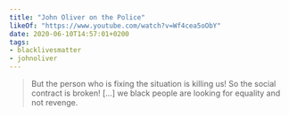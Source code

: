 ```yaml
---
title: "John Oliver on the Police"
likeOf: "https://www.youtube.com/watch?v=Wf4cea5oObY"
date: 2020-06-10T14:57:01+0200
tags:
- blacklivesmatter
- johnoliver
---
```


> But the person who is fixing the situation is killing us! So the social contract is broken! [...] we black people are looking for equality and not revenge.
